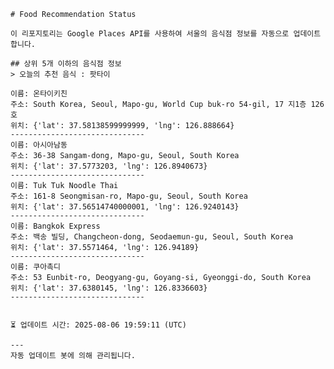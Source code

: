 
    # Food Recommendation Status

    이 리포지토리는 Google Places API를 사용하여 서울의 음식점 정보를 자동으로 업데이트합니다.

    ## 상위 5개 이하의 음식점 정보
    > 오늘의 추천 음식 : 팟타이

	이름: 온타이키친
	주소: South Korea, Seoul, Mapo-gu, World Cup buk-ro 54-gil, 17 지1층 126호
	위치: {'lat': 37.58138599999999, 'lng': 126.888664}
	------------------------------
	이름: 아시아남동
	주소: 36-38 Sangam-dong, Mapo-gu, Seoul, South Korea
	위치: {'lat': 37.5773203, 'lng': 126.8940673}
	------------------------------
	이름: Tuk Tuk Noodle Thai
	주소: 161-8 Seongmisan-ro, Mapo-gu, Seoul, South Korea
	위치: {'lat': 37.56514740000001, 'lng': 126.9240143}
	------------------------------
	이름: Bangkok Express
	주소: 백송 빌딩, Changcheon-dong, Seodaemun-gu, Seoul, South Korea
	위치: {'lat': 37.5571464, 'lng': 126.94189}
	------------------------------
	이름: 쿠아촉디
	주소: 53 Eunbit-ro, Deogyang-gu, Goyang-si, Gyeonggi-do, South Korea
	위치: {'lat': 37.6380145, 'lng': 126.8336603}
	------------------------------


    ⏳ 업데이트 시간: 2025-08-06 19:59:11 (UTC)

    ---
    자동 업데이트 봇에 의해 관리됩니다.
    